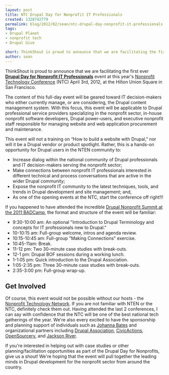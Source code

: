 ```yaml
---
layout: post
title: NTC Drupal Day for Nonprofit IT Professionals
created: 1328742779
permalink: blog/2012/02/sean/ntc-drupal-day-nonprofit-it-professionals
tags:
- Drupal Planet
- nonprofit tech
- Drupal Give

short: ThinkShout is proud to announce that we are facilitating the first ever Drupal Day for Nonprofit IT Professionals event at this year's Nonprofit Technology Conference (NTC) April 3rd, 2012, at the Hilton Union Square in San Francisco.
author: sean
---
```

ThinkShout is proud to announce that we are facilitating the first ever __[Drupal Day for Nonprofit IT Professionals](http://www.nten.org/ntc/precon/drupal)__ event at this year's [Nonprofit Technology Conference](http://www.nten.org/ntc) (NTC) April 3rd, 2012, at the Hilton Union Square in San Francisco.

The content of this full-day event will be geared toward IT decision-makers who either currently manage, or are considering, the Drupal content management system. With this focus, this event will be applicable to Drupal professional service providers specializing in the nonprofit sector, in-house nonprofit software developers, Drupal power-users, and executive nonprofit staff responsible for managing website and web application procurement and maintenance.

This event will not a training on “How to build a website with Drupal,” nor will it be a Drupal vendor or product spotlight. Rather, this is a hands-on opportunity for Drupal users in the NTEN community to:

* Increase dialog within the national community of Drupal professionals and IT decision-makers serving the nonprofit sector;
* Make connections between nonprofit IT professionals interested in different technical and process conversations that are active in the wider Drupal community;
* Expose the nonprofit IT community to the latest techniques, tools, and trends in Drupal development and site management; and,
* As one of the opening events at the NTC, start the conference off right!!!

If you happened to have attended the incredible [Drupal Nonprofit Summit at the 2011 BADCamp](http://2011.badcamp.net/drupal-non-profit-summit), the format and structure of the event will be familiar:

* 9:30-10:00 am: An optional "Introduction to Drupal Terminology and concepts for IT professionals new to Drupal."
* 10-10:15 am: Full-group welcome, intros and agenda review.
* 10:15-10:45 am: Full-group "Making Connections" exercise.
* 10:45-11am: Break.
* 11-12 pm: Two 30-minute case studies with break-outs.
* 12-1 pm: Drupal BOF sessions during a working lunch.
* 1-1:05 pm: Quick introduction to the Drupal Association.
* 1:05-2:35 pm: Three 30-minute case studies with break-outs.
* 2:35-3:00 pm: Full-group wrap-up.

## Get Involved

Of course, this event would not be possible without our hosts - the [Nonprofit Technology Network](http://nten.org). If you are not familiar with NTEN or the NTC, definitely check them out. Having attended the last 2 conferences, I can say with confidence that the NTC will be one of the best national tech gatherings of the year. We're also every excited to have the sponsorship and planning support of individuals such as [Johanna Bates](http://johannabates.com/) and organizational partners including [Drupal Association](https://association.drupal.org/), [CivicActions](http://civicactions.com/), [OpenSourcery](http://opensourcery.com), and [Jackson River](http://jacksonriver.com/).

If you're interested in helping out with case studies or other planning/facilitation opportunities as part of the Drupal Day for Nonprofits, give us a shout! We're hoping that the event will pull together the leading minds in Drupal development for the nonprofit sector from around the country.
